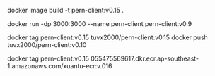  docker image build -t pern-client:v0.15 .
 
 docker run -dp 3000:3000 --name pern-client  pern-client:v0.9


docker tag pern-client:v0.15 tuvx2000/pern-client:v0.15
docker push tuvx2000/pern-client:v0.10


docker tag pern-client:v0.15 055475569617.dkr.ecr.ap-southeast-1.amazonaws.com/xuantu-ecr:v.016
